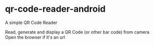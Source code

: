 # qr-code-reader-android

A simple QR Code Reader 

Read, generate and display a QR Code (or other bar code) from camera
Open the browser if it's an url

